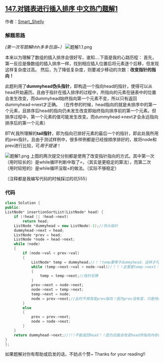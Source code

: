 ## [147.对链表进行插入排序 中文热门题解1](https://leetcode.cn/problems/insertion-sort-list/solutions/100000/ccha-ru-pai-xu-xiao-bai-ban-by-tryangel)

作者：[Smart_Shelly](https://leetcode.cn/u/Smart_Shelly)

### 解题思路
*(第一次写题解hhh多多包涵~）*
![题解1.1.png](https://pic.leetcode-cn.com/b9f2e2e4b5ec50e56f54fdb4d8f84848efe242b9452d1b8a35ad9090238b0e3e-%E9%A2%98%E8%A7%A31.1.png)


本来以为理解了数组的插入排序会很好写，谁知....下面是我的心路历程：
首先，第一反应是像数组的插入排序一样，找到相应插入位置后将元素逐个后移，但发现这样复杂度过高。
然后，为了降低复杂度，则要减少移动的次数：**改变指针的指向！**

此题利用了**dummyhead伪头指针**，即构造一个指向head的指针，使得可以从head开始遍历。且由于指针在插入排序的过程中，所指向的元素在链表中的位置会发生改变，而dummyhead始终指向第一个元素不变，所以只有返回dummyhead->next才正确。
（在传参的时候，head指向的就是未排序中的第一个元素，且排序后head的指向仍未发生改变即始终指向排序前的第一个元素。但排序过程中，第一个元素的值可能发生改变。而dummyhead->next才会永远指向排序后的第一个元素）

BTW,我所理解的**tail指针**，即为指向已排好元素的最后一个的指针，即此处我所用的prev指针。且由于测试样例中，很多样例都是已经按顺序排好的，故将node和prev进行比较，可*用于提速*！


![题解1.png](https://pic.leetcode-cn.com/dc5194e5b45b3cfe28b31713ff110a70c1924ee77e4d66eed2459bf09701934b-%E9%A2%98%E8%A7%A31.png)
上图的两次提交分别都是使用了改变指针指向的方式。其中第一次（用时较长的）是while循环判断中取了=，（其实是更稳定的算法），而第二次（用时较短的）是while循环没取=的做法。（实际不够稳定）

（注释都是我编写代码的时候踩过的坑555）

### 代码

```cpp
class Solution {
public:
ListNode* insertionSortList(ListNode* head) {
	if (!head || !head->next)
		return head;
	ListNode *dummyhead = new ListNode(-1);//伪头指针
	dummyhead->next = head;
	ListNode *prev = head;
	ListNode *node = head->next;
	while (node)
	{
		if (node->val < prev->val)
		{
			ListNode* temp = dummyhead;//！！temp要等于dummyhead，这样才可以比较第一个元素
			while (temp->next->val < node->val)//！！！这里是temp->next：因为要修改前面的temp的指向
			{
				temp = temp->next;//指针后移
			}
			prev->next = node->next;
			node->next = temp->next;
			temp->next = node;
			node = prev->next;//此时不用改变prev指向！因为prev没有变，只是待排序元素变了位置。
		}
		else
		{
			prev = prev->next;
			node = node->next;
		}
	}
	return dummyhead->next;//!!!不能返回head！！因为后面会改变head所指向内存的位置！
}
};
```

如果题解对你有帮助或启发的话，不妨点个赞~
Thanks for your reading!!